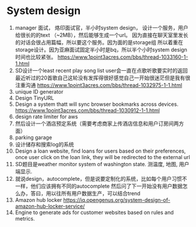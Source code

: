 # System design
1.  manager 面试， 烙印面试官，半小时system design， 设计一个服务，用户给很长的的text （~2MB），然后能够生成一个url。
  因为直接在聊天室里发长的对话会很占用篇幅，所以要这个服务。因为面的是storage组 所以着重在storage设计。因为亚麻面试固定半小时是bq，所以半个小时system design时间也比较紧张。
https://www.1point3acres.com/bbs/thread-1033160-1-1.html
1. SD设计一个least recent play song list user会一直在点歌听歌要实时的返回最近听过的20首歌自己这轮没有发挥得很好感觉自己一开始很迷茫但是我有很注重沟通
    https://www.1point3acres.com/bbs/thread-1032975-1-1.html
1. unique ID generator
2. Design TinyURL
3. Design a system thatt will sync browser bookmarks across devices.
 https://www.1point3acres.com/bbs/thread-1030912-1-1.html
1. design rate limiter for aws
2. 然后设计一个酒店预定系统（需要考虑商家上传酒店信息和用户订房间两方面）
3. parking garage
4. 设计储存和搜索log的系统
5. Design a loan website, find loans for users based on their preferences, once user click on the loan link, they will be redirected to the external url
6. SD题目是weather monitor system of washington state. 测温度, 地图, 用户端显示.
7. 就说design，autocomplete，但是说要定制化的系统，比如每个用户习惯不一样，他们应该拥有不同的autocomplete
然后问了下一开始没有用户数据怎么办，答曰，用以往所有用户数据生产，可以结合trend
8. Amazon hub locker https://iq.opengenus.org/system-design-of-amazon-hub-locker-service/
9. Engine to generate ads for customer websites based on rules and metrics. 

